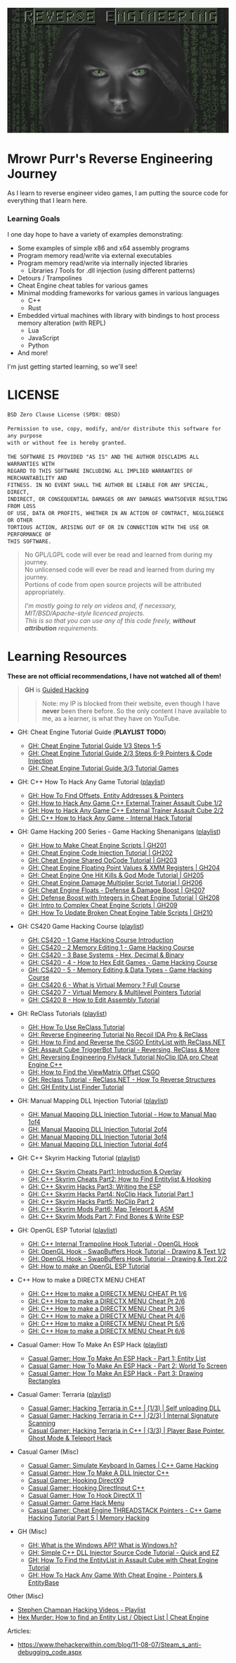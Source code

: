 ![Reverse Engineering](Images/Logo.png)

# Mrowr Purr's Reverse Engineering Journey

As I learn to reverse engineer video games, I am putting the source code for everything that I learn here.

### Learning Goals

I one day hope to have a variety of examples demonstrating:

- Some examples of simple x86 and x64 assembly programs
- Program memory read/write via external executables
- Program memory read/write via internally injected libraries
  - Libraries / Tools for .dll injection (using different patterns)
- Detours / Trampolines
- Cheat Engine cheat tables for various games
- Minimal modding frameworks for various games in various languages
  - C++
  - Rust
- Embedded virtual machines with library with bindings to host process memory alteration (with REPL)
  - Lua
  - JavaScript
  - Python
- And more!

I'm just getting started learning, so we'll see!

# LICENSE

```
BSD Zero Clause License (SPDX: 0BSD)

Permission to use, copy, modify, and/or distribute this software for any purpose
with or without fee is hereby granted.

THE SOFTWARE IS PROVIDED "AS IS" AND THE AUTHOR DISCLAIMS ALL WARRANTIES WITH
REGARD TO THIS SOFTWARE INCLUDING ALL IMPLIED WARRANTIES OF MERCHANTABILITY AND
FITNESS. IN NO EVENT SHALL THE AUTHOR BE LIABLE FOR ANY SPECIAL, DIRECT,
INDIRECT, OR CONSEQUENTIAL DAMAGES OR ANY DAMAGES WHATSOEVER RESULTING FROM LOSS
OF USE, DATA OR PROFITS, WHETHER IN AN ACTION OF CONTRACT, NEGLIGENCE OR OTHER
TORTIOUS ACTION, ARISING OUT OF OR IN CONNECTION WITH THE USE OR PERFORMANCE OF
THIS SOFTWARE.
```

> No GPL/LGPL code will ever be read and learned from during my journey.  
> No unlicensed code will ever be read and learned from during my journey.  
> Portions of code from open source projects will be attributed appropriately.
> 
> _I'm mostly going to rely on videos and, if necessary, MIT/BSD/Apache-style licenced projects._  
> _This is so that you can use any of this code freely, **without attribution** requirements._

# Learning Resources

**These are not official recommendations, I have not watched all of them!**

> **GH** is [Guided Hacking](https://www.youtube.com/@GuidedHacking)
> > Note: my IP is blocked from their website, even though I have **never** been there before.
> > So the only content I have available to me, as a learner, is what they have on YouTube. 

- GH: Cheat Engine Tutorial Guide (**PLAYLIST TODO**)
  - [GH: Cheat Engine Tutorial Guide 1/3 Steps 1-5](https://youtu.be/Nib69uZJCaA)
  - [GH: Cheat Engine Tutorial Guide 2/3 Steps 6-9 Pointers & Code Injection](https://youtu.be/yjdSxL2DWfE)
  - [GH: Cheat Engine Tutorial Guide 3/3 Tutorial Games](https://youtu.be/H9_0exi5tCU)

- GH: C++ How To Hack Any Game Tutorial ([playlist](https://www.youtube.com/playlist?list=PL2C03D3BB7FAF2EA0))
  - [GH: How To Find Offsets, Entity Addresses & Pointers](https://youtu.be/YaFlh2pIKAg)
  - [GH: How to Hack Any Game C++ External Trainer Assault Cube 1/2](https://youtu.be/wiX5LmdD5yk)
  - [GH: How to Hack Any Game C++ External Trainer Assault Cube 2/2](https://youtu.be/UMt1daXknes)
  - [GH: C++ How to Hack Any Game - Internal Hack Tutorial](https://youtu.be/hlioPJ_uB7M)

- GH: Game Hacking 200 Series - Game Hacking Shenanigans ([playlist](https://www.youtube.com/playlist?list=PLt9cUwGw6CYFKVpM1mJoz2yBMVMjl_f5F))
  - [GH: How to Make Cheat Engine Scripts | GH201](https://youtu.be/BofjhNsR-FU)
  - [GH: Cheat Engine Code Injection Tutorial | GH202](https://youtu.be/I9xO2mtpYgI)
  - [GH: Cheat Engine Shared OpCode Tutorial | GH203](https://youtu.be/Twj1cdG6DcE)
  - [GH: Cheat Engine Floating Point Values & XMM Registers | GH204](https://youtu.be/EL0rGxCz0gs)
  - [GH: Cheat Engine One Hit Kills & God Mode Tutorial | GH205](https://youtu.be/9eNbydCXW-E)
  - [GH: Cheat Engine Damage Multiplier Script Tutorial | GH206](https://youtu.be/nv6Iidq7BTA)
  - [GH: Cheat Engine Floats - Defense & Damage Boost | GH207](https://youtu.be/zxb_OC8-wl4)
  - [GH: Defense Boost with Integers in Cheat Engine Tutorial | GH208](https://youtu.be/J6yqIyYOGXU)
  - [GH: Intro to Complex Cheat Engine Scripts | GH209](https://youtu.be/0_-0nxd805I)
  - [GH: How To Update Broken Cheat Engine Table Scripts | GH210](https://youtu.be/Aa7TEpeiD2c)

- GH: CS420 Game Hacking Course ([playlist](https://www.youtube.com/playlist?list=PLt9cUwGw6CYG1b4L76vZ49tvI2mfmRSCl))
  - [GH: CS420 - 1 Game Hacking Course Introduction](https://youtu.be/hj4rhfnikVs)
  - [GH: CS420 - 2 Memory Editing 1 - Game Hacking Course](https://youtu.be/xOBE_vWDX_I)
  - [GH: CS420 - 3 Base Systems - Hex, Decimal & Binary](https://youtu.be/nA7o5kmH6wg)
  - [GH: CS420 - 4 - How to Hex Edit Games - Game Hacking Course](https://youtu.be/EpcK8uk7lcY)
  - [GH: CS420 - 5 - Memory Editing & Data Types - Game Hacking Course](https://youtu.be/6KNNRqjpgGE)
  - [GH: CS420 6 - What is Virtual Memory ? Full Course](https://youtu.be/aPNcEckD1Qk)
  - [GH: CS420 7 - Virtual Memory & Multilevel Pointers Tutorial](https://youtu.be/_W0xdVO8-j4)
  - [GH: CS420 8 - How to Edit Assembly Tutorial](https://youtu.be/_Sm84vARhbw)

- GH: ReClass Tutorials ([playlist](https://www.youtube.com/playlist?list=PLt9cUwGw6CYHYGsDbI9QnHIJ9q67jzlzL))
  - [GH: How To Use ReClass Tutorial](https://youtu.be/DyqnhSkcVIw)
  - [GH: Reverse Engineering Tutorial No Recoil IDA Pro & ReClass](https://youtu.be/wEkwCW4oJrY)
  - [GH: How to Find and Reverse the CSGO EntityList with ReClass.NET](https://youtu.be/oXlOboQURy0)
  - [GH: Assault Cube TriggerBot Tutorial - Reversing, ReClass & More](https://youtu.be/HZsnoUWK4Do)
  - [GH: Reversing Engineering FlyHack Tutorial NoClip IDA pro Cheat Engine C++](https://youtu.be/tpjwuZCcheQ)
  - [GH: How to Find the ViewMatrix Offset CSGO](https://youtu.be/crT9zGviqVs)
  - [GH: Reclass Tutorial - ReClass.NET - How To Reverse Structures](https://youtu.be/vQb21RM9-5M)
  - [GH: GH Entity List Finder Tutorial](https://youtu.be/F9mwwIqkeqE)

- GH: Manual Mapping DLL Injection Tutorial ([playlist](https://www.youtube.com/playlist?list=PLt9cUwGw6CYEX6mVdDAly7oZOgpsZOycp))
  - [GH: Manual Mapping DLL Injection Tutorial - How to Manual Map 1of4](https://youtu.be/qzZTXcBu3cE)
  - [GH: Manual Mapping DLL Injection Tutorial 2of4](https://youtu.be/EXRm7tCOwGg)
  - [GH: Manual Mapping DLL Injection Tutorial 3of4](https://youtu.be/c8B--5lKbNg)
  - [GH: Manual Mapping DLL Injection Tutorial 4of4](https://youtu.be/_7SvkCGE67M)

- GH: C++ Skyrim Hacking Tutorial ([playlist](https://www.youtube.com/playlist?list=PLt9cUwGw6CYHGTfaPSywuS-lZfBpozPa9))
  - [GH: C++ Skyrim Cheats Part1: Introduction & Overlay](https://youtu.be/i8Cn7fydNUA)
  - [GH: C++ Skyrim Cheats Part2: How to Find Entitylist & Hooking](https://youtu.be/aYN7IjGubuY)
  - [GH: C++ Skyrim Hacks Part3: Writing the ESP](https://youtu.be/jOwTVLqaEsw)
  - [GH: C++ Skyrim Hacks Part4: NoClip Hack Tutorial Part 1](https://youtu.be/-ZJyAWDQXzM)
  - [GH: C++ Skyrim Hacks Part5: NoClip Part 2](https://youtu.be/W0IgSTlGJTY)
  - [GH: C++ Skyrim Mods Part6: Map Teleport & ASM](https://youtu.be/NzyFl4_LM3M)
  - [GH: C++ Skyrim Mods Part 7: Find Bones & Write ESP](https://youtu.be/JtWPpbLAh8Q)

- GH: OpenGL ESP Tutorial ([playlist](https://www.youtube.com/playlist?list=PLt9cUwGw6CYEER_157GkcVNVnn9oGdTEz))
  - [GH: C++ Internal Trampoline Hook Tutorial - OpenGL Hook](https://youtu.be/HLh_9qOkzy0)
  - [GH: OpenGL Hook - SwapBuffers Hook Tutorial - Drawing & Text 1/2](https://youtu.be/dEgva5-OsSY)
  - [GH: OpenGL Hook - SwapBuffers Hook Tutorial - Drawing & Text 2/2](https://youtu.be/6JV0dmLWMNs)
  - [GH: How to make an OpenGL ESP Tutorial](https://youtu.be/kGDKQXgxIrY)

- C++ How to make a DIRECTX MENU CHEAT
  - [GH: C++ How to make a DIRECTX MENU CHEAT Pt 1/6](https://youtu.be/oWuIUzBtdcM)
  - [GH: C++ How to make a DIRECTX MENU Cheat Pt 2/6](https://youtu.be/y-YvN6SLv4Y)
  - [GH: C++ How to make a DIRECTX MENU Cheat Pt 3/6](https://youtu.be/xQUYuNRTvb8)
  - [GH: C++ How to make a DIRECTX MENU Cheat Pt 4/6](https://youtu.be/jQx-I0Csa5w)
  - [GH: C++ How to make a DIRECTX MENU Cheat Pt 5/6](https://youtu.be/q7M2-90mMmc)
  - [GH: C++ How to make a DIRECTX MENU Cheat Pt 6/6](https://youtu.be/62iFdscv_M0)

- Casual Gamer: How To Make An ESP Hack ([playlist](https://www.youtube.com/playlist?list=PLZ4C_iMwBO68DzDYDNC28bh1wxrewTDYr))
  - [Casual Gamer: How To Make An ESP Hack - Part 1: Entity List](https://youtu.be/SPHARh6ukog)
  - [Casual Gamer: How To Make An ESP Hack - Part 2: World To Screen](https://youtu.be/pd4O1-7o3dc)
  - [Casual Gamer: How To Make An ESP Hack - Part 3: Drawing Rectangles](https://youtu.be/fOHPaBkwvyk)

- Casual Gamer: Terraria ([playlist](https://www.youtube.com/playlist?list=PLZ4C_iMwBO698cGY-v2UUsooUQ2qecj3J))
  - [Casual Gamer: Hacking Terraria in C++ | (1/3) | Self unloading DLL](https://youtu.be/uuMg7CeJF1k)
  - [Casual Gamer: Hacking Terraria in C++ | (2/3) | Internal Signature Scanning](https://youtu.be/l025elxvmX8)
  - [Casual Gamer: Hacking Terraria in C++ | (3/3) | Player Base Pointer, Ghost Mode & Teleport Hack](https://youtu.be/PEOK7iww3zQ)

- Casual Gamer (Misc)
  - [Casual Gamer: Simulate Keyboard In Games | C++ Game Hacking](https://youtu.be/L271J_lKyRA)
  - [Casual Gamer: How To Make A DLL Injector C++](https://youtu.be/44-TOfLGBzk)
  - [Casual Gamer: Hooking DirectX9](https://youtu.be/20wXiQMVMpA)
  - [Casual Gamer: Hooking DirectInput C++](https://youtu.be/oh9i7hPQZT8)
  - [Casual Gamer: How To Hook DirectX 11](https://youtu.be/fChxV6rypIg)
  - [Casual Gamer: Game Hack Menu](https://youtu.be/NcClcNlsfdw)
  - [Casual Gamer: Cheat Engine THREADSTACK Pointers - C++ Game Hacking Tutorial Part 5 | Memory Hacking](https://youtu.be/YDHE42QIRNQ)

- GH (Misc)
  - [GH: What is the Windows API? What is Windows.h?](https://youtu.be/S4lQwJawOzI)
  - [GH: Simple C++ DLL Injector Source Code Tutorial - Quick and EZ](https://youtu.be/PZLhlWUmMs0)
  - [GH: How To Find the EntityList in Assault Cube with Cheat Engine Tutorial](https://youtu.be/TCu0qSivXUc)
  - [GH: How To Hack Any Game With Cheat Engine - Pointers & EntityBase](https://youtu.be/fvv8IJGke1Q)

Other (Misc)
  - [Stephen Champan Hacking Videos - Playlist](https://www.youtube.com/playlist?list=PLNffuWEygffbJGq_cffRgEzFk6N1wrKtx)
  - [Hex Murder: How to find an Entity List / Object List | Cheat Engine](https://youtu.be/0Hr-8rH3nWs)

Articles:
  - https://www.thehackerwithin.com/blog/11-08-07/Steam_s_anti-debugging_code.aspx
